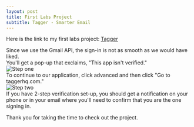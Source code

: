 ```yaml
---
layout: post
title: First Labs Project
subtitle: Tagger - Smarter Email
---
```

Here is the link to my first labs project: [Tagger](https://taggerhq.com)  
  
Since we use the Gmail API, the sign-in is not as smooth as we would have liked.   
You'll get a pop-up that exclaims, "This app isn't verified."   
![Step one](file:///C:/Users/Samue/Pictures/Screenshots/Annotation%202020-01-07%20121743.jpg)  
To continue to our application, click advanced and then click "Go to taggerhq.com."  
![Step two](file:///C:/Users/Samue/Pictures/Screenshots/Annotation%202020-01-07%20121744.jpg)  
If you have 2-step verification set-up, you should get a notification on your phone or in your email where you'll need to confirm
that you are the one signing in.  
  
Thank you for taking the time to check out the project.  
